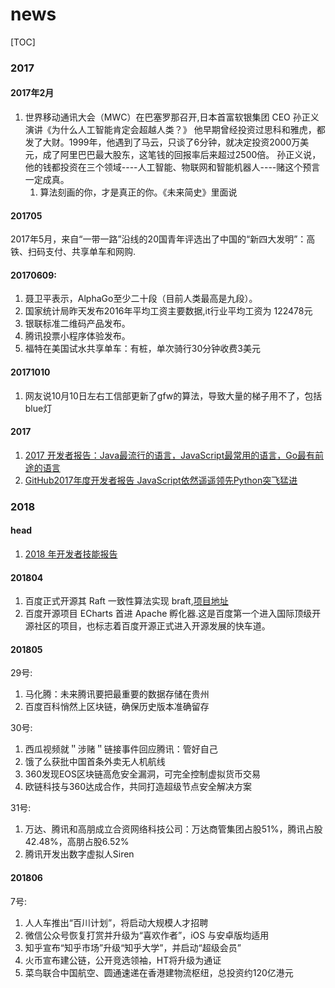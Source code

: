 # news
[TOC]
### 2017
#### 2017年2月
1. 世界移动通讯大会（MWC）在巴塞罗那召开,日本首富软银集团 CEO 孙正义演讲《为什么人工智能肯定会超越人类？》
    他早期曾经投资过思科和雅虎，都发了大财。1999年，他遇到了马云，只谈了6分钟，就决定投资2000万美元，成了阿里巴巴最大股东，这笔钱的回报率后来超过2500倍。
    孙正义说，他的钱都投资在三个领域----人工智能、物联网和智能机器人----赌这个预言一定成真。
    1. 算法刻画的你，才是真正的你。《未来简史》里面说

#### 201705
2017年5月，来自“一带一路”沿线的20国青年评选出了中国的“新四大发明”：高铁、扫码支付、共享单车和网购.

#### 20170609:
1. 聂卫平表示，AlphaGo至少二十段（目前人类最高是九段）。
2. 国家统计局昨天发布2016年平均工资主要数据,it行业平均工资为 122478元
3. 银联标准二维码产品发布。
4. 腾讯投票小程序体验发布。
5. 福特在美国试水共享单车：有桩，单次骑行30分钟收费3美元

#### 20171010
1. 网友说10月10日左右工信部更新了gfw的算法，导致大量的梯子用不了，包括blue灯

#### 2017
1. [2017 开发者报告：Java最流行的语言，JavaScript最常用的语言，Go最有前途的语言](http://ourjs.com/detail/596c080ff12390061496174f)
2. [GitHub2017年度开发者报告 JavaScript依然遥遥领先Python突飞猛进](http://ourjs.com/detail/59e622b93506837194998af9)

### 2018 
#### head
1. [2018 年开发者技能报告](https://research.hackerrank.com/developer-skills/2018/)
#### 201804
1. 百度正式开源其 Raft 一致性算法实现 braft,[项目地址](https://github.com/brpc/braft)
2. 百度开源项目 ECharts 首进 Apache 孵化器.这是百度第一个进入国际顶级开源社区的项目，也标志着百度开源正式进入开源发展的快车道。

#### 201805
29号:
1. 马化腾：未来腾讯要把最重要的数据存储在贵州
2. 百度百科悄然上区块链，确保历史版本准确留存

30号:
1. 西瓜视频就＂涉赌＂链接事件回应腾讯：管好自己
2. 饿了么获批中国首条外卖无人机航线
3. 360发现EOS区块链高危安全漏洞，可完全控制虚拟货币交易
4. 欧链科技与360达成合作，共同打造超级节点安全解决方案

31号:
1. 万达、腾讯和高朋成立合资网络科技公司：万达商管集团占股51%，腾讯占股42.48%，高朋占股6.52%
2. 腾讯开发出数字虚拟人Siren

#### 201806
7号:
1. 人人车推出“百川计划”，将启动大规模人才招聘
2. 微信公众号恢复打赏并升级为“喜欢作者”，iOS 与安卓版均适用
3. 知乎宣布“知乎市场”升级“知乎大学”，并启动“超级会员”
4. 火币宣布建公链，公开竞选领袖，HT将升级为通证
5. 菜鸟联合中国航空、圆通速递在香港建物流枢纽，总投资约120亿港元

